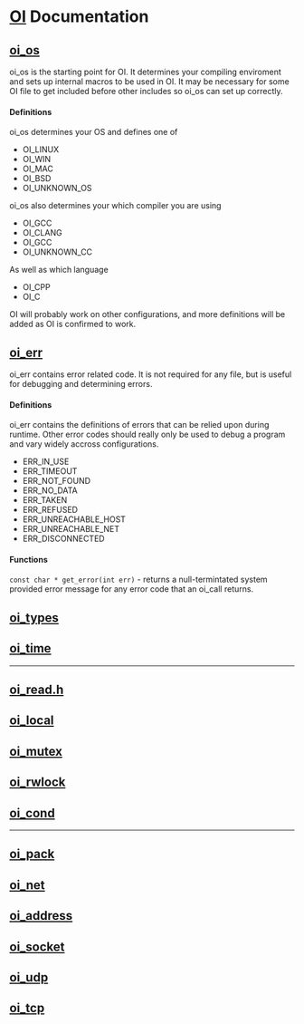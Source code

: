[OI](http://github.com/geky/oi) Documentation
=============================================

[oi_os](oi/blob/master/oi_os.h)
---------------------------------------------

oi_os is the starting point for OI. It determines your compiling enviroment and sets up internal macros to be used in OI. It may be necessary for some OI file to get included before other includes so oi_os can set up correctly.

#### Definitions ####

oi_os determines your OS and defines one of
* OI_LINUX
* OI_WIN
* OI_MAC
* OI_BSD
* OI_UNKNOWN_OS

oi_os also determines your which compiler you are using
* OI_GCC
* OI_CLANG
* OI_GCC
* OI_UNKNOWN_CC

As well as which language
* OI_CPP
* OI_C

OI will probably work on other configurations, and more definitions will be added as OI is confirmed to work.

[oi_err](oi/blob/master/oi_err.h)
---------------------------------------------

oi_err contains error related code. It is not required for any file, but is useful for debugging and determining errors.


#### Definitions ####

oi_err contains the definitions of errors that can be relied upon during runtime. Other error codes should really only be used to debug a program and vary widely accross configurations.
* ERR_IN_USE
* ERR_TIMEOUT
* ERR_NOT_FOUND
* ERR_NO_DATA
* ERR_TAKEN
* ERR_REFUSED
* ERR_UNREACHABLE_HOST
* ERR_UNREACHABLE_NET
* ERR_DISCONNECTED

#### Functions ####

`const char * get_error(int err)` - returns a null-termintated system provided error message for any error code that an oi_call returns.

[oi_types](oi/blob/master/oi_types.h)
---------------------------------------------

[oi_time](oi/blob/master/oi_time.h)
---------------------------------------------

- - - - - - - - - - - - - - - - - - - - - - -

[oi_read.h](oi/blob/master/oi_thread.h)
---------------------------------------------

[oi_local](oi/blob/master/oi_local.h)
---------------------------------------------

[oi_mutex](oi/blob/master/oi_mutex.h)
---------------------------------------------

[oi_rwlock](oi/blob/master/oi_rwlock.h)
---------------------------------------------

[oi_cond](oi/blob/master/oi_cond.h)
---------------------------------------------

- - - - - - - - - - - - - - - - - - - - - - -

[oi_pack](oi/blob/master/oi_pack.h)
---------------------------------------------

[oi_net](oi/blob/master/oi_net.h)
---------------------------------------------

[oi_address](oi/blob/master/oi_address.h)
---------------------------------------------

[oi_socket](oi/blob/master/oi_socket.h)
---------------------------------------------

[oi_udp](oi/blob/master/oi_udp.h)
---------------------------------------------

[oi_tcp](oi/blob/master/oi_tcp.h)
---------------------------------------------


